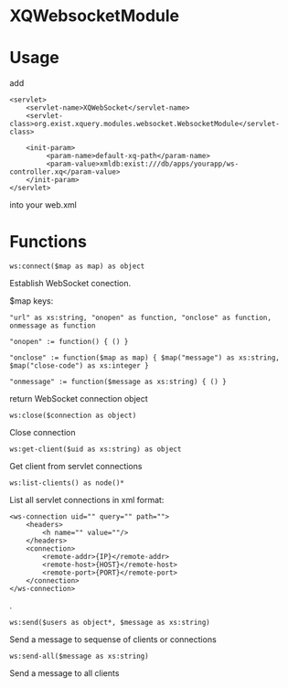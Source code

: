XQWebsocketModule
=================

Usage
=====

add

    <servlet>
        <servlet-name>XQWebSocket</servlet-name>
        <servlet-class>org.exist.xquery.modules.websocket.WebsocketModule</servlet-class>

        <init-param>
             <param-name>default-xq-path</param-name>
             <param-value>xmldb:exist:///db/apps/yourapp/ws-controller.xq</param-value>
        </init-param>
    </servlet>
    
into your web.xml

Functions
=========

    ws:connect($map as map) as object

Establish WebSocket conection.

$map keys:

    "url" as xs:string, "onopen" as function, "onclose" as function, onmessage as function

    "onopen" := function() { () }

    "onclose" := function($map as map) { $map("message") as xs:string, $map("close-code") as xs:integer }

    "onmessage" := function($message as xs:string) { () }
    
return WebSocket connection object


    ws:close($connection as object)

Close connection


    ws:get-client($uid as xs:string) as object

Get client from servlet connections


    ws:list-clients() as node()*

List all servlet connections in xml format:

    <ws-connection uid="" query="" path="">
        <headers>
            <h name="" value=""/>
        </headers>
        <connection>
            <remote-addr>{IP}</remote-addr>
            <remote-host>{HOST}</remote-host>
            <remote-port>{PORT}</remote-port>
        </connection>
    </ws-connection>

.

    ws:send($users as object*, $message as xs:string)

Send a message to sequense of clients or connections


    ws:send-all($message as xs:string)

Send a message to all clients
